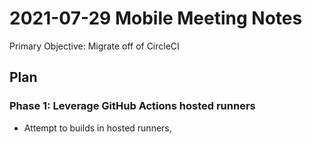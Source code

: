 # 2021-07-29 Mobile Meeting Notes

Primary Objective: Migrate off of CircleCI

## Plan

### Phase 1: Leverage GitHub Actions hosted runners

* Attempt to builds in hosted runners,

<!--stackedit_data:
eyJoaXN0b3J5IjpbLTgwNjA2Mjg3OV19
-->